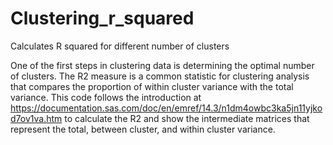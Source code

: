 # Clustering_r_squared
Calculates R squared for different number of clusters

One of the first steps in clustering data is determining the optimal number of clusters. The R2 measure is a common statistic for clustering analysis that compares the proportion of within cluster variance with the total variance.
This code follows the introduction at https://documentation.sas.com/doc/en/emref/14.3/n1dm4owbc3ka5jn11yjkod7ov1va.htm to calculate the R2 and show the intermediate matrices that represent the total, between cluster, and within cluster variance. 

